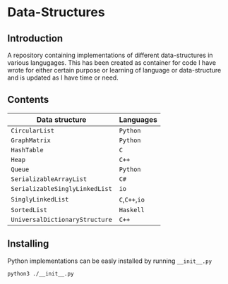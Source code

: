 # Data-Structures

## Introduction
A repository containing implementations of different data-structures in various langugages. This has been created as container for code I have wrote for either certain purpose or learning of language or data-structure and is updated as I have time or need.

## Contents
|Data structure|Languages|
|--------------|---------|
|`CircularList`|`Python`|
|`GraphMatrix`|`Python`|
|`HashTable`|`C`|
|`Heap`|`C++`|
|`Queue`|`Python`|
|`SerializableArrayList`|`C#`|
|`SerializableSinglyLinkedList`|`io`|
|`SinglyLinkedList`|`C`,`C++`,`io`|
|`SortedList`|`Haskell`|
|`UniversalDictionaryStructure`|`C++`|

## Installing
Python implementations can be easly installed by running `__init__.py`
```
python3 ./__init__.py
```
